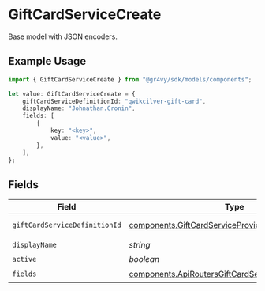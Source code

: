 # GiftCardServiceCreate

Base model with JSON encoders.

## Example Usage

```typescript
import { GiftCardServiceCreate } from "@gr4vy/sdk/models/components";

let value: GiftCardServiceCreate = {
    giftCardServiceDefinitionId: "qwikcilver-gift-card",
    displayName: "Johnathan.Cronin",
    fields: [
        {
            key: "<key>",
            value: "<value>",
        },
    ],
};
```

## Fields

| Field                                                                                                                    | Type                                                                                                                     | Required                                                                                                                 | Description                                                                                                              |
| ------------------------------------------------------------------------------------------------------------------------ | ------------------------------------------------------------------------------------------------------------------------ | ------------------------------------------------------------------------------------------------------------------------ | ------------------------------------------------------------------------------------------------------------------------ |
| `giftCardServiceDefinitionId`                                                                                            | [components.GiftCardServiceProvider](../../models/components/giftcardserviceprovider.md)                                 | :heavy_check_mark:                                                                                                       | An enumeration.                                                                                                          |
| `displayName`                                                                                                            | *string*                                                                                                                 | :heavy_check_mark:                                                                                                       | N/A                                                                                                                      |
| `active`                                                                                                                 | *boolean*                                                                                                                | :heavy_minus_sign:                                                                                                       | N/A                                                                                                                      |
| `fields`                                                                                                                 | [components.ApiRoutersGiftCardServicesSchemasField](../../models/components/apiroutersgiftcardservicesschemasfield.md)[] | :heavy_check_mark:                                                                                                       | N/A                                                                                                                      |